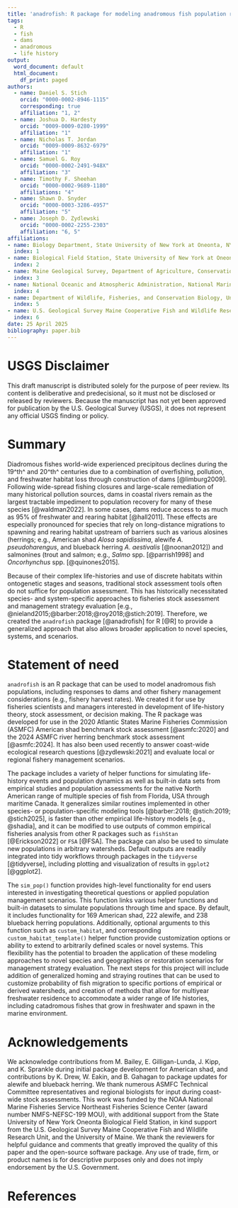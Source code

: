 ```yaml
---
title: 'anadrofish: R package for modeling anadromous fish population responses to dams'
tags:
  - R
  - fish
  - dams
  - anadromous
  - life history
output:
  word_document: default
  html_document:
    df_print: paged
authors:
  - name: Daniel S. Stich
    orcid: "0000-0002-8946-1115"
    corresponding: true
    affiliation: "1, 2"
  - name: Joshua D. Hardesty
    orcid: "0009-0009-0280-1999"
    affiliation: "1"
  - name: Nicholas T. Jordan
    orcid: "0009-0009-8632-6979"
    affiliation: "1"
  - name: Samuel G. Roy
    orcid: "0000-0002-2491-948X"
    affiliation: "3"
  - name: Timothy F. Sheehan
    orcid: "0000-0002-9689-1180"  
    affiliations: "4"
  - name: Shawn D. Snyder
    orcid: "0000-0003-3286-4957"
    affiliation: "5"
  - name: Joseph D. Zydlewski
    orcid: "0000-0002-2255-2303"
    affiliation: "6, 5"
affiliations:
- name: Biology Department, State University of New York at Oneonta, NY 13280 USA
  index: 1
- name: Biological Field Station, State University of New York at Oneonta, Cooperstown, NY 13326 USA
  index: 2
- name: Maine Geological Survey, Department of Agriculture, Conservation and Forestry, Augusta, ME, 04333 USA
  index: 3  
- name: National Oceanic and Atmospheric Administration, National Marine Fisheries Service, Northeast Fisheries Science Center, Woods Hole, MA 02543 USA
  index: 4
- name: Department of Wildlife, Fisheries, and Conservation Biology, University of Maine, Orono, ME, 04469 USA
  index: 5
- name: U.S. Geological Survey Maine Cooperative Fish and Wildlife Research Unit, Orono, ME, 04469 USA
  index: 6
date: 25 April 2025
bibliography: paper.bib
---
```


# USGS Disclaimer
This draft manuscript is distributed solely for the purpose of peer review. Its content is deliberative and predecisional, so it must not be disclosed or released by reviewers. Because the manuscript has not yet been approved for publication by the U.S. Geological Survey (USGS), it does not represent any official USGS finding or policy.


# Summary
Diadromous fishes world-wide experienced precipitous declines during the 19^th^ and 20^th^ centuries due to a combination of overfishing, pollution, and freshwater habitat loss through construction of dams [@limburg2009]. Following wide-spread fishing closures and large-scale remediation of many historical pollution sources, dams in coastal rivers remain as the largest tractable impediment to population recovery for many of these species [@waldman2022]. In some cases, dams reduce access to as much as 95% of freshwater and rearing habitat [@hall2011]. These effects are especially pronounced for species that rely on long-distance migrations to spawning and rearing habitat upstream of barriers such as various alosines (herrings; e.g., American shad *Alosa sapidissima*, alewife *A. pseudoharengus*, and blueback herring *A. aestivalis* [@noonan2012]) and salmonines (trout and salmon; e.g., *Salmo* spp. [@parrish1998] and *Oncorhynchus*  spp. [@quinones2015]. 

Because of their complex life-histories and use of discrete habitats within ontogenetic stages and seasons, traditional stock assessment tools often do not suffice for population assessment. This has historically necessitated species- and system-specific approaches to fisheries stock assessment and management strategy evaluation [e.g., @nieland2015;@barber:2018;@roy2018;@stich:2019]. Therefore, we created the `anadrofish` package [@anadrofish] for R [@R] to provide a generalized approach that also allows broader application to novel species, systems, and scenarios.


# Statement of need
`anadrofish` is an R package that can be used to model anadromous fish populations, including responses to dams and other fishery management considerations (e.g., fishery harvest rates). We created it for use by fisheries scientists and managers interested in development of life-history theory,  stock assessment, or decision making. The R package was developed for use in the 2020 Atlantic States Marine Fisheries Commission (ASMFC) American shad benchmark stock assessment [@asmfc:2020] and the 2024 ASMFC river herring benchmark stock assessment [@asmfc:2024]. It has also been used recently to answer coast-wide ecological research questions [@zydlewski:2021] and evaluate local or regional fishery management scenarios.

The package includes a variety of helper functions for simulating life-history events and population dynamics as well as built-in data sets from empirical studies and population assessments for the native North American range of multiple species of fish from Florida, USA through maritime Canada. It generalizes similar routines implemented in other species- or population-specific modeling tools [@barber:2018; @stich:2019; @stich2025], is faster than other empirical life-history models [e.g., @shadia], and it can be modified to use outputs of common empirical fisheries analysis from other R packages such as `fishStan` [@Erickson2022] or `FSA` [@FSA]. The package can also be used to simulate new populations in arbitrary watersheds. Default outputs are readily integrated into tidy workflows through packages in the `tidyverse` [@tidyverse], including plotting and visualization of results in `ggplot2` [@ggplot2].

The `sim_pop()` function provides high-level functionality for end users interested in investigating theoretical questions or applied population management scenarios. This function links various helper functions and built-in datasets to simulate populations through time and space. By default, it includes functionality for 169 American shad, 222 alewife, and 238 blueback herring populations. Additionally, optional arguments to this function such as `custom_habitat`, and corresponding `custom_habitat_template()` helper function provide customization options or ability to extend to arbitrarily defined scales or novel systems. This flexibility has the potential to broaden the application of these modeling approaches to novel species and geographies or restoration scenarios for management strategy evaluation. The next steps for this project will include addition of generalized homing and straying routines that can be used to customize probability of fish migration to specific portions of empirical or derived watersheds, and creation of methods that allow for multiyear freshwater residence to accommodate a wider range of life histories, including catadromous fishes that grow in freshwater and spawn in the marine environment.


# Acknowledgements
We acknowledge contributions from M. Bailey, E. Gilligan-Lunda, J. Kipp, and K. Sprankle during initial package development for American shad, and contributions by K. Drew, W. Eakin, and B. Gahagan to package updates for alewife and blueback herring. We thank numerous ASMFC Technical Committee representatives and regional biologists for input during coast-wide stock assessments. This work was funded by the NOAA National Marine Fisheries Service Northeast Fisheries Science Center (award number NMFS-NEFSC-199 MOU), with additional support from the State University of New York Oneonta Biological Field Station, in kind support from the U.S. Geological Survey Maine Cooperative Fish and Wildlife Research Unit, and the University of Maine. We thank the reviewers for helpful guidance and comments that greatly improved the quality of this paper and the open-source software package. Any use of trade, firm, or product names is for descriptive purposes only and does not imply endorsement by the U.S. Government.

# References
